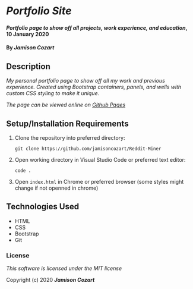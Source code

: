 # _Portfolio Site_

#### _Portfolio page to show off all projects, work experience, and education_, 10 January 2020

#### By _**Jamison Cozart**_

## Description

_My personal portfolio page to show off all my work and previous experience. Created using Bootstrap containers, panels, and wells with custom CSS styling to make it unique._

_The page can be viewed online on [Github Pages](jamisoncozart.github.io/portfolio-page)_

## Setup/Installation Requirements

1. Clone the repository into preferred directory:
    ```
    git clone https://github.com/jamisoncozart/Reddit-Miner
    ```
2. Open working directory in Visual Studio Code or preferred text editor:
    ```
    code .
    ```
3. Open `index.html` in Chrome or preferred browser (some styles might change if not openned in chrome)

## Technologies Used

* HTML
* CSS
* Bootstrap
* Git

### License

*This software is licensed under the MIT license*

Copyright (c) 2020 **_Jamison Cozart_**